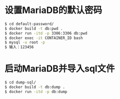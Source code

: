 ﻿# 设置MariaDB的默认密码
```bash
$ cd default-password/
$ docker build -t db:pwd .
$ docker run -itd -p 3306:3306 db:pwd
$ docker exec -it CONTAINER_ID bash
$ mysql -u root -p
$ 输入：123456
```

# 启动MariaDB并导入sql文件
```bash
$ cd dump-sql/
$ docker build -t db:dump .
$ docker run -itd -p db:dump
```